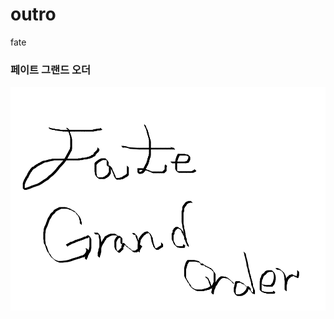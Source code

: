 # outro
fate

### 페이트 그랜드 오더

[![PV](https://github.com/kwangmin3673/outro/blob/master/%EC%A0%9C%EB%AA%A9%20%EC%97%86%EC%9D%8C.png)](https://www.youtube.com/watch?v=tFLsOv2RYts)  
